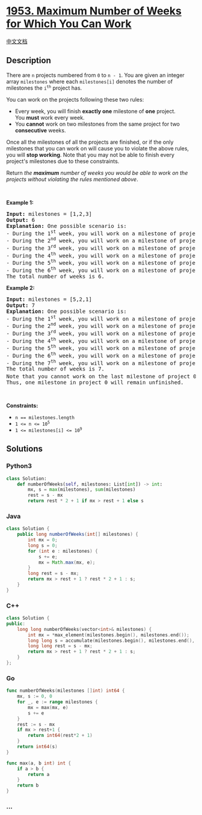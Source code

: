 # [1953. Maximum Number of Weeks for Which You Can Work](https://leetcode.com/problems/maximum-number-of-weeks-for-which-you-can-work)

[中文文档](/solution/1900-1999/1953.Maximum%20Number%20of%20Weeks%20for%20Which%20You%20Can%20Work/README.md)

## Description

<p>There are <code>n</code> projects numbered from <code>0</code> to <code>n - 1</code>. You are given an integer array <code>milestones</code> where each <code>milestones[i]</code> denotes the number of milestones the <code>i<sup>th</sup></code> project has.</p>

<p>You can work on the projects following these two rules:</p>

<ul>
	<li>Every week, you will finish <strong>exactly one</strong> milestone of <strong>one</strong> project. You&nbsp;<strong>must</strong>&nbsp;work every week.</li>
	<li>You <strong>cannot</strong> work on two milestones from the same project for two <strong>consecutive</strong> weeks.</li>
</ul>

<p>Once all the milestones of all the projects are finished, or if the only milestones that you can work on will cause you to violate the above rules, you will <strong>stop working</strong>. Note that you may not be able to finish every project&#39;s milestones due to these constraints.</p>

<p>Return <em>the <strong>maximum</strong> number of weeks you would be able to work on the projects without violating the rules mentioned above</em>.</p>

<p>&nbsp;</p>
<p><strong class="example">Example 1:</strong></p>

<pre>
<strong>Input:</strong> milestones = [1,2,3]
<strong>Output:</strong> 6
<strong>Explanation:</strong> One possible scenario is:
​​​​- During the 1<sup>st</sup> week, you will work on a milestone of project 0.
- During the 2<sup>nd</sup> week, you will work on a milestone of project 2.
- During the 3<sup>rd</sup> week, you will work on a milestone of project 1.
- During the 4<sup>th</sup> week, you will work on a milestone of project 2.
- During the 5<sup>th</sup> week, you will work on a milestone of project 1.
- During the 6<sup>th</sup> week, you will work on a milestone of project 2.
The total number of weeks is 6.
</pre>

<p><strong class="example">Example 2:</strong></p>

<pre>
<strong>Input:</strong> milestones = [5,2,1]
<strong>Output:</strong> 7
<strong>Explanation:</strong> One possible scenario is:
- During the 1<sup>st</sup> week, you will work on a milestone of project 0.
- During the 2<sup>nd</sup> week, you will work on a milestone of project 1.
- During the 3<sup>rd</sup> week, you will work on a milestone of project 0.
- During the 4<sup>th</sup> week, you will work on a milestone of project 1.
- During the 5<sup>th</sup> week, you will work on a milestone of project 0.
- During the 6<sup>th</sup> week, you will work on a milestone of project 2.
- During the 7<sup>th</sup> week, you will work on a milestone of project 0.
The total number of weeks is 7.
Note that you cannot work on the last milestone of project 0 on 8<sup>th</sup> week because it would violate the rules.
Thus, one milestone in project 0 will remain unfinished.
</pre>

<p>&nbsp;</p>
<p><strong>Constraints:</strong></p>

<ul>
	<li><code>n == milestones.length</code></li>
	<li><code>1 &lt;= n &lt;= 10<sup>5</sup></code></li>
	<li><code>1 &lt;= milestones[i] &lt;= 10<sup>9</sup></code></li>
</ul>

## Solutions

<!-- tabs:start -->

### **Python3**

```python
class Solution:
    def numberOfWeeks(self, milestones: List[int]) -> int:
        mx, s = max(milestones), sum(milestones)
        rest = s - mx
        return rest * 2 + 1 if mx > rest + 1 else s
```

### **Java**

```java
class Solution {
    public long numberOfWeeks(int[] milestones) {
        int mx = 0;
        long s = 0;
        for (int e : milestones) {
            s += e;
            mx = Math.max(mx, e);
        }
        long rest = s - mx;
        return mx > rest + 1 ? rest * 2 + 1 : s;
    }
}
```

### **C++**

```cpp
class Solution {
public:
    long long numberOfWeeks(vector<int>& milestones) {
        int mx = *max_element(milestones.begin(), milestones.end());
        long long s = accumulate(milestones.begin(), milestones.end(), 0LL);
        long long rest = s - mx;
        return mx > rest + 1 ? rest * 2 + 1 : s;
    }
};
```

### **Go**

```go
func numberOfWeeks(milestones []int) int64 {
	mx, s := 0, 0
	for _, e := range milestones {
		mx = max(mx, e)
		s += e
	}
	rest := s - mx
	if mx > rest+1 {
		return int64(rest*2 + 1)
	}
	return int64(s)
}

func max(a, b int) int {
	if a > b {
		return a
	}
	return b
}
```

### **...**

```

```

<!-- tabs:end -->

